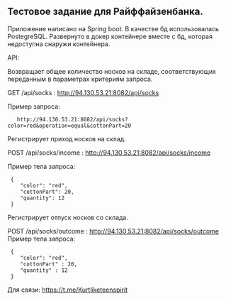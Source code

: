 ## Тестовое задание для Райффайзенбанка.
Приложение написано на Spring boot.
В качестве бд использовалась PostegreSQL.
Развернуто в докер контейнере вместе с бд, которая недоступна снаружи контейнера.

API:

  Возвращает общее количество носков на складе, соответствующих переданным в параметрах критериям запроса.
  
  GET /api/socks : http://94.130.53.21:8082/api/socks
  
  Пример запроса: 
  
       http://94.130.53.21:8082/api/socks?color=red&operation=equal&cottonPart=20
       
  Регистрирует приход носков на склад.
  
  POST /api/socks/income : http://94.130.53.21:8082/api/socks/income
  
  
  Пример тела запроса: 
  
     {
        "color": "red",
        "cottonPart": 20,
        "quantity": 12
     } 
     
  Регистрирует отпуск носков со склада.
  
  POST /api/socks/outcome : http://94.130.53.21:8082/api/socks/outcome
  Пример тела запроса: 
  
     {
        "color": "red",
        "cottonPart" : 20,
        "quantity" : 12
     } 
     
  Для связи:  https://t.me/Kurtliketeenspirit
